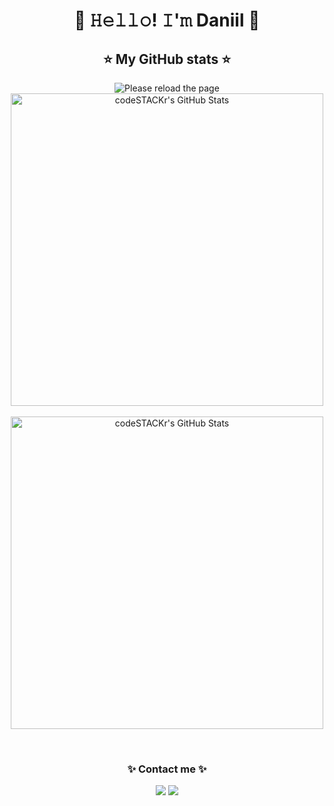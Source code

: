 <h1 align="center">👋 𝙷𝚎𝚕𝚕𝚘! 𝙸'𝚖 Daniil 👋</h1>

<h2 align="center"><b>⭐ My GitHub stats ⭐</b></h2>
  <p align="center">
  <img src="https://metrics.lecoq.io/litvin0d" alt="Please reload the page" />
  <br>
  <img alt="codeSTACKr's GitHub Stats" width="500" src="https://github-readme-stats.vercel.app/api/top-langs/?username=litvin0d&layout=compact&theme=github_dark" /> 
  <br>
  <br>
  <img alt="codeSTACKr's GitHub Stats" width="500" src="https://github-readme-stats.vercel.app/api?username=litvin0d&show_icons=true&theme=github_dark" />
</p>

<br>
<h3 align="center">✨ Contact me ✨</h3>
<p align="center">
  <a href="https://t.me/litvinod"><img src="https://img.shields.io/badge/-Telegram-blue?style=flat&logo=Telegram&logoColor=white" /></a>
  <a href="https://vk.com/litvinod"><img src="https://img.shields.io/badge/-Вконтакте-003f5c?style=flat&logo=Vk" /></a>
  <br>
</p>

